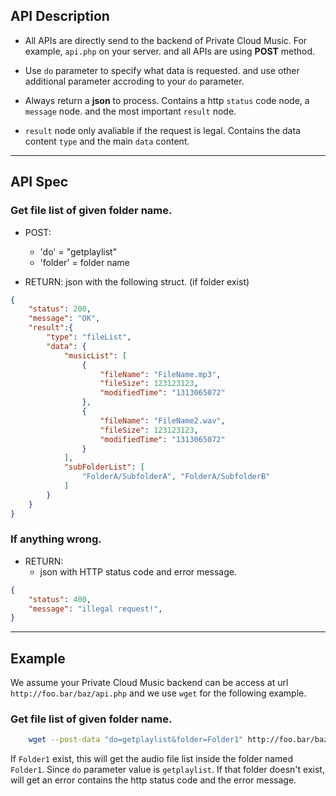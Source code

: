 ## API Description

- All APIs are directly send to the backend of Private Cloud Music. For example, `api.php` on your server. and all APIs are using **POST** method. 

- Use `do` parameter to specify what data is requested. and use other additional parameter accroding to your `do` parameter.

- Always return a **json** to process. Contains a http `status` code node, a `message` node. and the most important `result` node.

- `result` node only avaliable if the request is legal. Contains the data content `type` and the main `data` content.

------------------------------------------------------------------

## API Spec

### Get file list of given folder name.

* POST:
	+ 'do' = "getplaylist"
	+ 'folder' = folder name

* RETURN:
	json with the following struct. (if folder exist)
	
``` json
{
	"status": 200,
	"message": "OK",
	"result":{
		"type": "fileList",
		"data": {
			"musicList": [
				{
					"fileName": "FileName.mp3",
					"fileSize": 123123123,
					"modifiedTime": "1313065072"
				},
				{
					"fileName": "FileName2.wav",
					"fileSize": 123123123,
					"modifiedTime": "1313065072"
				}
			],
			"subFolderList": [
				"FolderA/SubfolderA", "FolderA/SubfolderB"
			]
		}
	}
}
```

### If anything wrong.

* RETURN:
	+ json with HTTP status code and error message.

``` json
{
	"status": 400,
	"message": "illegal request!",
}
```

------------------------------------------------------------------

## Example

We assume your Private Cloud Music backend can be access at url `http://foo.bar/baz/api.php` and we use `wget` for the following example.

### Get file list of given folder name.

``` bash
	wget --post-data "do=getplaylist&folder=Folder1" http://foo.bar/baz/api.php
```

If `Folder1` exist, this will get the audio file list inside the folder named `Folder1`. Since `do` parameter value is `getplaylist`. If that folder doesn't exist, will get an error contains the http status code and the error message.